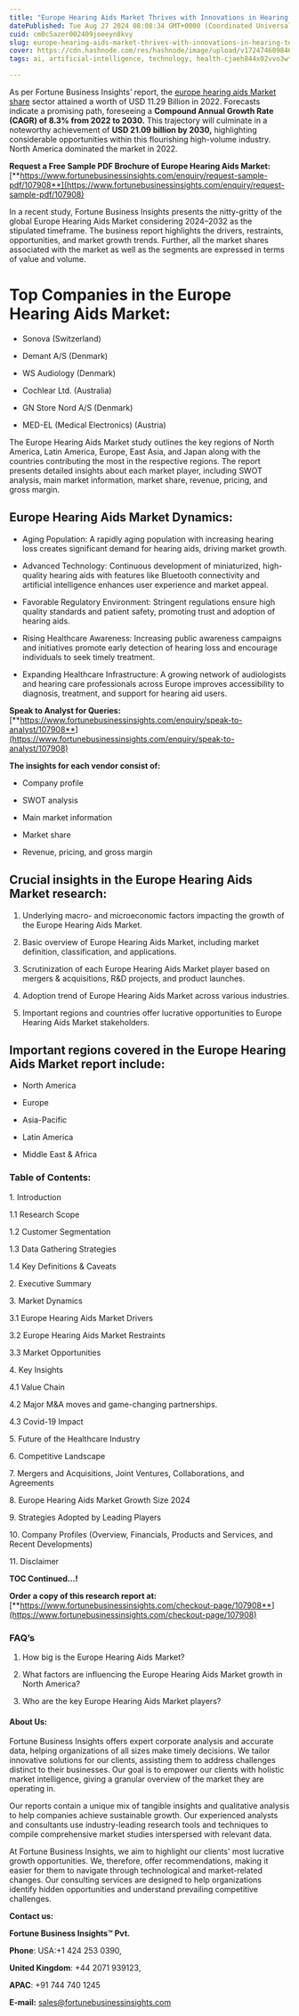 ```yaml
---
title: "Europe Hearing Aids Market Thrives with Innovations in Hearing Technology and Accessibility"
datePublished: Tue Aug 27 2024 08:08:34 GMT+0000 (Coordinated Universal Time)
cuid: cm0c5azer002409joeeyn8kvy
slug: europe-hearing-aids-market-thrives-with-innovations-in-hearing-technology-and-accessibility
cover: https://cdn.hashnode.com/res/hashnode/image/upload/v1724746098463/f072f755-156a-4c5c-b9ce-63f44d849ea7.png
tags: ai, artificial-intelligence, technology, health-cjaeh844x02vvo3wtj5r2s75q, healthcare

---
```


As per Fortune Business Insights’ report, the [europe hearing aids Market share](https://www.fortunebusinessinsights.com/europe-hearing-aids-market-107908) sector attained a worth of USD 11.29 Billion in 2022. Forecasts indicate a promising path, foreseeing a **Compound Annual Growth Rate (CAGR) of 8.3% from 2022 to 2030.** This trajectory will culminate in a noteworthy achievement of **USD 21.09 billion by 2030,** highlighting considerable opportunities within this flourishing high-volume industry. North America dominated the market in 2022.

**Request a Free Sample PDF Brochure of Europe Hearing Aids Market:** [**https://www.fortunebusinessinsights.com/enquiry/request-sample-pdf/107908**](https://www.fortunebusinessinsights.com/enquiry/request-sample-pdf/107908)

In a recent study, Fortune Business Insights presents the nitty-gritty of the global Europe Hearing Aids Market considering 2024–2032 as the stipulated timeframe. The business report highlights the drivers, restraints, opportunities, and market growth trends. Further, all the market shares associated with the market as well as the segments are expressed in terms of value and volume.

# **Top Companies in the Europe Hearing Aids Market:**

* Sonova (Switzerland)
    
* Demant A/S (Denmark)
    
* WS Audiology (Denmark)
    
* Cochlear Ltd. (Australia)
    
* GN Store Nord A/S (Denmark)
    
* MED-EL (Medical Electronics) (Austria)
    

The Europe Hearing Aids Market study outlines the key regions of North America, Latin America, Europe, East Asia, and Japan along with the countries contributing the most in the respective regions. The report presents detailed insights about each market player, including SWOT analysis, main market information, market share, revenue, pricing, and gross margin.

## Europe Hearing Aids Market **Dynamics**:

* Aging Population: A rapidly aging population with increasing hearing loss creates significant demand for hearing aids, driving market growth.
    
* Advanced Technology: Continuous development of miniaturized, high-quality hearing aids with features like Bluetooth connectivity and artificial intelligence enhances user experience and market appeal.
    
* Favorable Regulatory Environment: Stringent regulations ensure high quality standards and patient safety, promoting trust and adoption of hearing aids.
    
* Rising Healthcare Awareness: Increasing public awareness campaigns and initiatives promote early detection of hearing loss and encourage individuals to seek timely treatment.
    
* Expanding Healthcare Infrastructure: A growing network of audiologists and hearing care professionals across Europe improves accessibility to diagnosis, treatment, and support for hearing aid users.
    

**Speak to Analyst for Queries:** [**https://www.fortunebusinessinsights.com/enquiry/speak-to-analyst/107908**](https://www.fortunebusinessinsights.com/enquiry/speak-to-analyst/107908)

**The insights for each vendor consist of:**

* Company profile
    
* SWOT analysis
    
* Main market information
    
* Market share
    
* Revenue, pricing, and gross margin
    

## **Crucial insights in the Europe Hearing Aids Market research:**

1. Underlying macro- and microeconomic factors impacting the growth of the Europe Hearing Aids Market.
    
2. Basic overview of Europe Hearing Aids Market, including market definition, classification, and applications.
    
3. Scrutinization of each Europe Hearing Aids Market player based on mergers & acquisitions, R&D projects, and product launches.
    
4. Adoption trend of Europe Hearing Aids Market across various industries.
    
5. Important regions and countries offer lucrative opportunities to Europe Hearing Aids Market stakeholders.
    

## **Important regions covered in the Europe Hearing Aids Market report include:**

* North America
    
* Europe
    
* Asia-Pacific
    
* Latin America
    
* Middle East & Africa
    

### **Table of Contents:**

1\. Introduction

1.1 Research Scope

1.2 Customer Segmentation

1.3 Data Gathering Strategies

1.4 Key Definitions & Caveats

2\. Executive Summary

3\. Market Dynamics

3.1 Europe Hearing Aids Market Drivers

3.2 Europe Hearing Aids Market Restraints

3.3 Market Opportunities

4\. Key Insights

4.1 Value Chain

4.2 Major M&A moves and game-changing partnerships.

4.3 Covid-19 Impact

5\. Future of the Healthcare Industry

6\. Competitive Landscape

7\. Mergers and Acquisitions, Joint Ventures, Collaborations, and Agreements

8\. Europe Hearing Aids Market Growth Size 2024

9\. Strategies Adopted by Leading Players

10\. Company Profiles (Overview, Financials, Products and Services, and Recent Developments)

11\. Disclaimer

**TOC Continued…!**

**Order a copy of this research report at:** [**https://www.fortunebusinessinsights.com/checkout-page/107908**](https://www.fortunebusinessinsights.com/checkout-page/107908)

### **FAQ’s**

1. How big is the Europe Hearing Aids Market?
    
2. What factors are influencing the Europe Hearing Aids Market growth in North America?
    
3. Who are the key Europe Hearing Aids Market players?
    

#### **About Us:**

Fortune Business Insights offers expert corporate analysis and accurate data, helping organizations of all sizes make timely decisions. We tailor innovative solutions for our clients, assisting them to address challenges distinct to their businesses. Our goal is to empower our clients with holistic market intelligence, giving a granular overview of the market they are operating in.

Our reports contain a unique mix of tangible insights and qualitative analysis to help companies achieve sustainable growth. Our experienced analysts and consultants use industry-leading research tools and techniques to compile comprehensive market studies interspersed with relevant data.

At Fortune Business Insights, we aim to highlight our clients' most lucrative growth opportunities. We, therefore, offer recommendations, making it easier for them to navigate through technological and market-related changes. Our consulting services are designed to help organizations identify hidden opportunities and understand prevailing competitive challenges.

**Contact us:**

**Fortune Business Insights™ Pvt.**

**Phone**: USA:+1 424 253 0390,

**United Kingdom**: +44 2071 939123,

**APAC**: +91 744 740 1245

**E-mail:** [sales@fortunebusinessinsights.com](mailto:sales@fortunebusinessinsights.com)